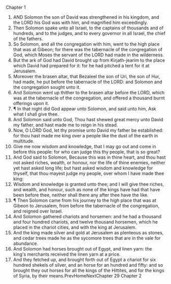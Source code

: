 

Chapter 1

1. AND Solomon the son of David was strengthened in his kingdom, and the LORD his God was with him, and magnified him exceedingly.
2. Then Solomon spake unto all Israel, to the captains of thousands and of hundreds, and to the judges, and to every governor in all Israel, the chief of the fathers.
3. So Solomon, and all the congregation with him, went to the high place that was at Gibeon; for there was the tabernacle of the congregation of God, which Moses the servant of the LORD had made in the wilderness.
4. But the ark of God had David brought up from Kirjath-jearim to the place which David had prepared for it: for he had pitched a tent for it at Jerusalem.
5. Moreover the brasen altar, that Bezaleel the son of Uri, the son of Hur, had made, he put before the tabernacle of the LORD: and Solomon and the congregation sought unto it.
6. And Solomon went up thither to the brasen altar before the LORD, which was at the tabernacle of the congregation, and offered a thousand burnt offerings upon it.
7. ¶ In that night did God appear unto Solomon, and said unto him, Ask what I shall give thee.
8. And Solomon said unto God, Thou hast shewed great mercy unto David my father, and hast made me to reign in his stead.
9. Now, O LORD God, let thy promise unto David my father be established: for thou hast made me king over a people like the dust of the earth in multitude.
10. Give me now wisdom and knowledge, that I may go out and come in before this people: for who can judge this thy people, that is so great?
11. And God said to Solomon, Because this was in thine heart, and thou hast not asked riches, wealth, or honour, nor the life of thine enemies, neither yet hast asked long life; but hast asked wisdom and knowledge for thyself, that thou mayest judge my people, over whom I have made thee king:
12. Wisdom and knowledge is granted unto thee; and I will give thee riches, and wealth, and honour, such as none of the kings have had that have been before thee, neither shall there any after thee have the like.
13. ¶ Then Solomon came from his journey to the high place that was at Gibeon to Jerusalem, from before the tabernacle of the congregation, and reigned over Israel.
14. And Solomon gathered chariots and horsemen: and he had a thousand and four hundred chariots, and twelve thousand horsemen, which he placed in the chariot cities, and with the king at Jerusalem.
15. And the king made silver and gold at Jerusalem as plenteous as stones, and cedar trees made he as the sycomore trees that are in the vale for abundance.
16. And Solomon had horses brought out of Egypt, and linen yarn: the king's merchants received the linen yarn at a price.
17. And they fetched up, and brought forth out of Egypt a chariot for six hundred shekels of silver, and an horse for an hundred and fifty: and so brought they out horses for all the kings of the Hittites, and for the kings of Syria, by their means.PrevHomeNextChapter 29&nbsp;Chapter 2

